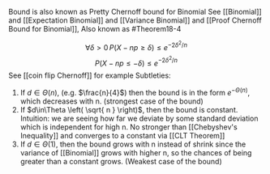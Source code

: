 Bound is also known as Pretty Chernoff bound for Binomial
See [[Binomial]] and [[Expectation Binomial]] and [[Variance Binomial]] and [[Proof Chernoff Bound for Binomial]], 
Also known as #Theorem18-4 

$$\forall \delta>0\, P(X-np\geqslant \delta)\leqslant e^{-2\delta^2/n}$$
$$P(X-np\leqslant -\delta)\leqslant e^{-2\delta^2/n}$$
See [[coin flip Chernoff]] for example
Subtleties:
1. If $d\in\Theta(n)$, (e.g. $\frac{n}{4}$) then the bound is in the form $e^{-\Theta \left( n \right)}$, which decreases with n. (strongest case of the bound)
2. If $d\in\Theta \left( \sqrt{ n } \right)$, then the bound is constant. Intuition: we are seeing how far we deviate by some standard deviation which is independent for high n. No stronger than [[Chebyshev's Inequality]] and converges to a constant via [[CLT Theorem]]
3. If $d\in\Theta \left( 1 \right)$, then the bound grows with n instead of shrink since the variance of [[Binomial]] grows with higher n, so the chances of being greater than a constant grows. (Weakest case of the bound)